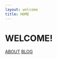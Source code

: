 ```yaml
---
layout: welcome
title: HOME
---
```


<div class="h-full flex-x center">
  <div>
    <h1>WELCOME!</h1>
    <div class="flex-x gap-8 center">
      <a href="/about">ABOUT</a>
      <a href="/blog">BLOG</a>
    </div>
  </div>
</div>
